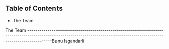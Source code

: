 Table of Contents
-----------------------------------------------------------------------------------------------------------------------------------------------------------------------------------
- The Team


The Team
------------------------------------------------------------------------------------------------------------------------------------------------------------------------Banu Isgandarli

